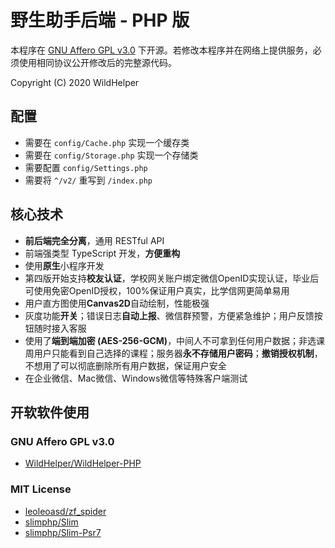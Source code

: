 # 野生助手后端 - PHP 版

本程序在 [GNU Affero GPL v3.0](LICENSE) 下开源。若修改本程序并在网络上提供服务，必须使用相同协议公开修改后的完整源代码。

Copyright (C) 2020 WildHelper

## 配置

+ 需要在 `config/Cache.php` 实现一个缓存类
+ 需要在 `config/Storage.php` 实现一个存储类
+ 需要配置 `config/Settings.php`
+ 需要将 `^/v2/` 重写到 `/index.php`

## 核心技术

+ **前后端完全分离**，通用 RESTful API
+ 前端强类型 TypeScript 开发，**方便重构**
+ 使用**原生**小程序开发
+ 第四版开始支持**校友认证**，学校网关账户绑定微信OpenID实现认证，毕业后可使用免密OpenID授权，100%保证用户真实，比学信网更简单易用
+ 用户直方图使用**Canvas2D**自动绘制，性能极强
+ 灰度功能**开关**；错误日志**自动上报**、微信群预警，方便紧急维护；用户反馈按钮随时接入客服
+ 使用了**端到端加密 (AES-256-GCM)**，中间人不可拿到任何用户数据；非选课周用户只能看到自己选择的课程；服务器**永不存储用户密码**；**撤销授权机制**，不想用了可以彻底删除所有用户数据，保证用户安全
+ 在企业微信、Mac微信、Windows微信等特殊客户端测试

## 开软软件使用

### GNU Affero GPL v3.0

+ [WildHelper/WildHelper-PHP](https://github.com/WildHelper/WildHelper-PHP)

### MIT License

+ [leoleoasd/zf_spider](https://github.com/leoleoasd/zf_spider)
+ [slimphp/Slim](https://github.com/slimphp/Slim)
+ [slimphp/Slim-Psr7](https://github.com/slimphp/Slim-Psr7)

